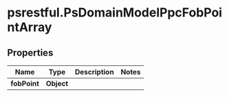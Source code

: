 # psrestful.PsDomainModelPpcFobPointArray

## Properties
Name | Type | Description | Notes
------------ | ------------- | ------------- | -------------
**fobPoint** | **Object** |  | 
